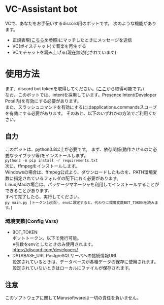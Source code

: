 
# VC-Assistant bot

VCで、あなたをお手伝いするdiscord用のボットです。
次のような機能があります。
- 正規表現([こちら](https://docs.python.org/ja/3/library/re.html#regular-expression-syntax)を参照)にマッチしたときにメッセージを送信
- VC(ボイスチャット)で音楽を再生する    
- VCでチャットを読み上げる(現在無効化されています)
# 使用方法
まず、discord bot tokenを取得してください。([ここ](https://discord.com/developers/)から取得可能です。)    
なお、このボットでは、intentを採用しています。Presence Intent(Developer Potal内)を有効にする必要があります。   
また、スラッシュコマンドを有効にするにはapplications.commandsスコープを有効にする必要があります。
そのあと、以下のいずれかの方法でご利用ください。
## 自力
このボットは、python3.8以上が必要です。
まず、依存関係(動作させるのに必要なライブラリ等)をインストールします。   
`python3 -m pip install -r requirements.txt`   
次に、ffmpegをインストールします。   
Windowsの場合は、ffmpeg公式より、ダウンロードしたものを、PATH環境変数に指定されているフォルダの配下におく必要があります。   
Linux,Macの場合は、パッケージマネージャを利用してインストールすることができることがあります。    
すべて完了したら、実行してください。   
`py main.py [トークン(必須), envに設定すると、代わりに環境変数BOT_TOKENを読みます。]`   

### 環境変数(Config Vars)
- BOT_TOKEN   
ボットトークン。以下で発行可能。   
※引数をenvとしたときのみ使用されます。   
https://discord.com/developers/
- DATABASE_URL
PostgreSQLサーバへの接続情報URL   
設定されているときは、データベースが各種データの保存に使用されます。
設定されていないときはローカルにファイルが保存されます。
## 注意
このソフトウェアに関してMarusoftwareは一切の責任を負いません。   
